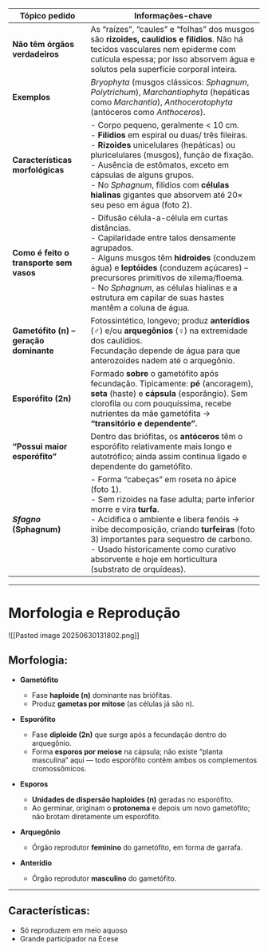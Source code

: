
| Tópico pedido                           | Informações-chave                                                                                                                                                                                                                                                                                                                                                           |
| --------------------------------------- | --------------------------------------------------------------------------------------------------------------------------------------------------------------------------------------------------------------------------------------------------------------------------------------------------------------------------------------------------------------------------- |
| **Não têm órgãos verdadeiros**          | As “raízes”, “caules” e “folhas” dos musgos são **rizoides, caulídios e filídios**. Não há tecidos vasculares nem epiderme com cutícula espessa; por isso absorvem água e solutos pela superfície corporal inteira.                                                                                                                                                         |
| **Exemplos**                            | _Bryophyta_ (musgos clássicos: _Sphagnum_, _Polytrichum_), _Marchantiophyta_ (hepáticas como _Marchantia_), _Anthocerotophyta_ (antóceros como _Anthoceros_).                                                                                                                                                                                                               |
| **Características morfológicas**        | - Corpo pequeno, geralmente < 10 cm.  <br>- **Filídios** em espiral ou duas/ três fileiras.  <br>- **Rizoides** unicelulares (hepáticas) ou pluricelulares (musgos), função de fixação.  <br>- Ausência de estômatos, exceto em cápsulas de alguns grupos.  <br>- No _Sphagnum_, filídios com **células hialinas** gigantes que absorvem até 20× seu peso em água (foto 2). |
| **Como é feito o transporte sem vasos** | - Difusão célula-a-célula em curtas distâncias.  <br>- Capilaridade entre talos densamente agrupados.  <br>- Alguns musgos têm **hidroides** (conduzem água) e **leptóides** (conduzem açúcares) – precursores primitivos de xilema/floema.  <br>- No _Sphagnum_, as células hialinas e a estrutura em capilar de suas hastes mantêm a coluna de água.                      |
| **Gametófito (n) – geração dominante**  | Fotossintético, longevo; produz **anterídios** (♂) e/ou **arquegônios** (♀) na extremidade dos caulídios.  <br>Fecundação depende de água para que anterozoides nadem até o arquegônio.                                                                                                                                                                                     |
| **Esporófito (2n)**                     | Formado **sobre** o gametófito após fecundação. Tipicamente: **pé** (ancoragem), **seta** (haste) e **cápsula** (esporângio). Sem clorofila ou com pouquíssima, recebe nutrientes da mãe gametófita → **“transitório e dependente”.**                                                                                                                                       |
| **“Possui maior esporófito”**           | Dentro das briófitas, os **antóceros** têm o esporófito relativamente mais longo e autotrófico; ainda assim continua ligado e dependente do gametófito.                                                                                                                                                                                                                     |
| **_Sfagno_ (Sphagnum)**                 | - Forma “cabeças” em roseta no ápice (foto 1).  <br>- Sem rizoides na fase adulta; parte inferior morre e vira **turfa**.  <br>- Acidifica o ambiente e libera fenóis → inibe decomposição, criando **turfeiras** (foto 3) importantes para sequestro de carbono.  <br>- Usado historicamente como curativo absorvente e hoje em horticultura (substrato de orquídeas).     |

---

# Morfologia e Reprodução
 
![[Pasted image 20250630131802.png]]

## Morfologia: 

- **Gametófito**
    - Fase **haploide (n)** dominante nas briófitas.
    - Produz **gametas por mitose** (as células já são n).
        
- **Esporófito**
    - Fase **diploide (2n)** que surge após a fecundação dentro do arquegônio.
    - Forma **esporos por meiose** na cápsula; não existe “planta masculina” aqui — todo esporófito contém ambos os complementos cromossômicos.
        
- **Esporos**
    - **Unidades de dispersão haploides (n)** geradas no esporófito.
    - Ao germinar, originam o **protonema** e depois um novo gametófito; não brotam diretamente um esporófito.
        
- **Arquegônio**
    - Órgão reprodutor **feminino** do gametófito, em forma de garrafa.
        
- **Anterídio**
    - Órgão reprodutor **masculino** do gametófito.
        

---

## Características:

- Só reproduzem em meio aquoso
- Grande participador na Ecese